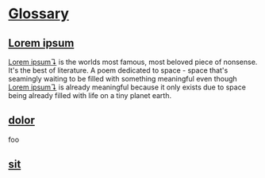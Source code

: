 # [Glossary](#glossary)

## [Lorem ipsum](#lorem-ipsum)

[Lorem ipsum↴][1] is the worlds most famous, most beloved piece of nonsense. It's
the best of literature. A poem dedicated to space - space that's seamingly
waiting to be filled with something meaningful even though [Lorem ipsum↴][1] is
already meaningful because it only exists due to space being already filled
with life on a tiny planet earth.

## [dolor](#dolor)

foo

## [sit](#sit)

[1]: #lorem-ipsum "Lorem ipsum is the worlds most famous, most beloved piece of nonsense."
